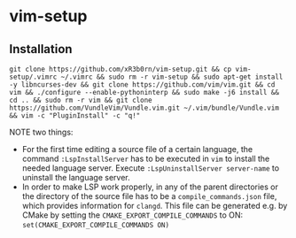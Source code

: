 # vim-setup
## Installation
```
git clone https://github.com/xR3b0rn/vim-setup.git && cp vim-setup/.vimrc ~/.vimrc && sudo rm -r vim-setup && sudo apt-get install -y libncurses-dev && git clone https://github.com/vim/vim.git && cd vim && ./configure --enable-pythoninterp && sudo make -j6 install && cd .. && sudo rm -r vim && git clone https://github.com/VundleVim/Vundle.vim.git ~/.vim/bundle/Vundle.vim && vim -c "PluginInstall" -c "q!"
```

NOTE two things:
* For the first time editing a source file of a certain language, the command `:LspInstallServer` has to be executed in `vim` to install the needed language server. Execute `:LspUninstallServer server-name` to uninstall the language server. 
* In order to make LSP work properly, in any of the parent directories or the directory of the source file has to be a `compile_commands.json` file, which provides information for `clangd`. This file can be generated e.g. by CMake by setting the `CMAKE_EXPORT_COMPILE_COMMANDS` to ON: `set(CMAKE_EXPORT_COMPILE_COMMANDS ON)` 
